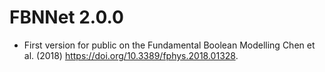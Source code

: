 # FBNNet 2.0.0

* First version for public on the Fundamental Boolean Modelling Chen et al. (2018) <https://doi.org/10.3389/fphys.2018.01328>.